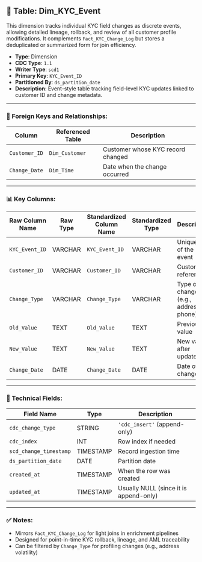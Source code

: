 ## 📜 Table: Dim_KYC_Event

This dimension tracks individual KYC field changes as discrete events, allowing detailed lineage, rollback, and review of all customer profile modifications. It complements `Fact_KYC_Change_Log` but stores a deduplicated or summarized form for join efficiency.

- **Type**: Dimension  
- **CDC Type**: `1.1`  
- **Writer Type**: `scd1`  
- **Primary Key**: `KYC_Event_ID`  
- **Partitioned By**: `ds_partition_date`  
- **Description**: Event-style table tracking field-level KYC updates linked to customer ID and change metadata.

---

### 🔗 Foreign Keys and Relationships:

| Column         | Referenced Table       | Description |
|----------------|------------------------|-------------|
| `Customer_ID`  | `Dim_Customer`         | Customer whose KYC record changed  |
| `Change_Date`  | `Dim_Time`             | Date when the change occurred      |

---

### 📊 Key Columns:

| Raw Column Name     | Raw Type | Standardized Column Name | Standardized Type | Description                              | PK  | Note                |
|----------------------|----------|---------------------------|--------------------|------------------------------------------|-----|---------------------|
| `KYC_Event_ID`       | VARCHAR  | `KYC_Event_ID`            | VARCHAR            | Unique ID of the KYC event               | ✅  | Primary key         |
| `Customer_ID`        | VARCHAR  | `Customer_ID`             | VARCHAR            | Customer reference                        |     | FK to `Dim_Customer`|
| `Change_Type`        | VARCHAR  | `Change_Type`             | VARCHAR            | Type of change (e.g., address, phone)     |     | Business logic tag  |
| `Old_Value`          | TEXT     | `Old_Value`               | TEXT               | Previous value                            |     | PII may exist       |
| `New_Value`          | TEXT     | `New_Value`               | TEXT               | New value after update                    |     |                     |
| `Change_Date`        | DATE     | `Change_Date`             | DATE               | Date of change                            |     | FK to `Dim_Time`    |

---

### 🧪 Technical Fields:

| Field Name            | Type       | Description                                |
|------------------------|------------|--------------------------------------------|
| `cdc_change_type`      | STRING     | `'cdc_insert'` (append-only)               |
| `cdc_index`            | INT        | Row index if needed                        |
| `scd_change_timestamp` | TIMESTAMP  | Record ingestion time                      |
| `ds_partition_date`    | DATE       | Partition date                             |
| `created_at`           | TIMESTAMP  | When the row was created                   |
| `updated_at`           | TIMESTAMP  | Usually NULL (since it is append-only)     |

---

### ✅ Notes:
- Mirrors `Fact_KYC_Change_Log` for light joins in enrichment pipelines
- Designed for point-in-time KYC rollback, lineage, and AML traceability
- Can be filtered by `Change_Type` for profiling changes (e.g., address volatility)
